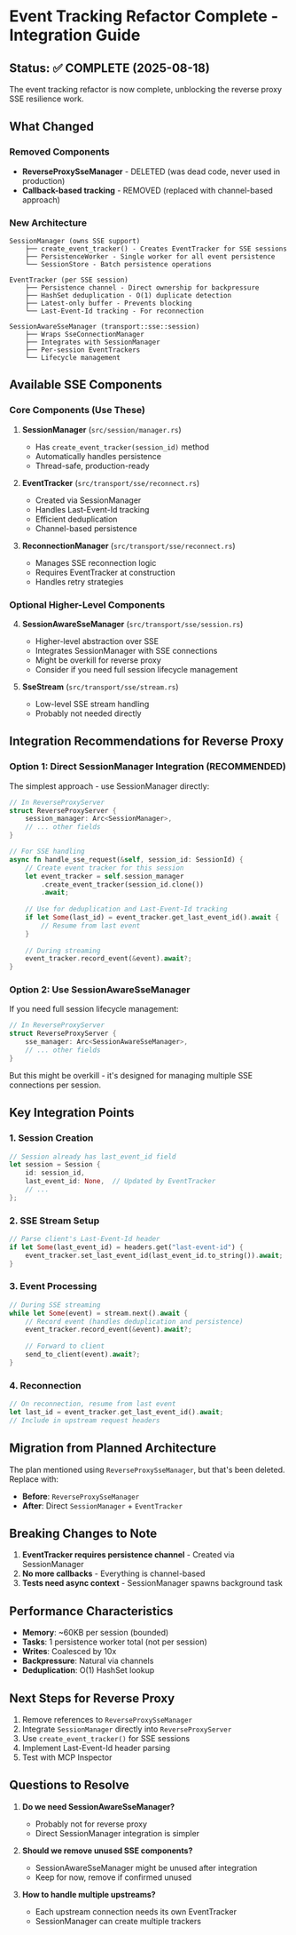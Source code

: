 # Event Tracking Refactor Complete - Integration Guide

## Status: ✅ COMPLETE (2025-08-18)

The event tracking refactor is now complete, unblocking the reverse proxy SSE resilience work.

## What Changed

### Removed Components
- **ReverseProxySseManager** - DELETED (was dead code, never used in production)
- **Callback-based tracking** - REMOVED (replaced with channel-based approach)

### New Architecture

```
SessionManager (owns SSE support)
    ├── create_event_tracker() - Creates EventTracker for SSE sessions
    ├── PersistenceWorker - Single worker for all event persistence
    └── SessionStore - Batch persistence operations

EventTracker (per SSE session)
    ├── Persistence channel - Direct ownership for backpressure
    ├── HashSet deduplication - O(1) duplicate detection
    ├── Latest-only buffer - Prevents blocking
    └── Last-Event-Id tracking - For reconnection

SessionAwareSseManager (transport::sse::session)
    ├── Wraps SseConnectionManager
    ├── Integrates with SessionManager
    ├── Per-session EventTrackers
    └── Lifecycle management
```

## Available SSE Components

### Core Components (Use These)

1. **SessionManager** (`src/session/manager.rs`)
   - Has `create_event_tracker(session_id)` method
   - Automatically handles persistence
   - Thread-safe, production-ready

2. **EventTracker** (`src/transport/sse/reconnect.rs`)
   - Created via SessionManager
   - Handles Last-Event-Id tracking
   - Efficient deduplication
   - Channel-based persistence

3. **ReconnectionManager** (`src/transport/sse/reconnect.rs`)
   - Manages SSE reconnection logic
   - Requires EventTracker at construction
   - Handles retry strategies

### Optional Higher-Level Components

4. **SessionAwareSseManager** (`src/transport/sse/session.rs`)
   - Higher-level abstraction over SSE
   - Integrates SessionManager with SSE connections
   - Might be overkill for reverse proxy
   - Consider if you need full session lifecycle management

5. **SseStream** (`src/transport/sse/stream.rs`)
   - Low-level SSE stream handling
   - Probably not needed directly

## Integration Recommendations for Reverse Proxy

### Option 1: Direct SessionManager Integration (RECOMMENDED)

The simplest approach - use SessionManager directly:

```rust
// In ReverseProxyServer
struct ReverseProxyServer {
    session_manager: Arc<SessionManager>,
    // ... other fields
}

// For SSE handling
async fn handle_sse_request(&self, session_id: SessionId) {
    // Create event tracker for this session
    let event_tracker = self.session_manager
        .create_event_tracker(session_id.clone())
        .await;
    
    // Use for deduplication and Last-Event-Id tracking
    if let Some(last_id) = event_tracker.get_last_event_id().await {
        // Resume from last event
    }
    
    // During streaming
    event_tracker.record_event(&event).await?;
}
```

### Option 2: Use SessionAwareSseManager

If you need full session lifecycle management:

```rust
// In ReverseProxyServer
struct ReverseProxyServer {
    sse_manager: Arc<SessionAwareSseManager>,
    // ... other fields
}
```

But this might be overkill - it's designed for managing multiple SSE connections per session.

## Key Integration Points

### 1. Session Creation
```rust
// Session already has last_event_id field
let session = Session {
    id: session_id,
    last_event_id: None,  // Updated by EventTracker
    // ...
};
```

### 2. SSE Stream Setup
```rust
// Parse client's Last-Event-Id header
if let Some(last_event_id) = headers.get("last-event-id") {
    event_tracker.set_last_event_id(last_event_id.to_string()).await;
}
```

### 3. Event Processing
```rust
// During SSE streaming
while let Some(event) = stream.next().await {
    // Record event (handles deduplication and persistence)
    event_tracker.record_event(&event).await?;
    
    // Forward to client
    send_to_client(event).await?;
}
```

### 4. Reconnection
```rust
// On reconnection, resume from last event
let last_id = event_tracker.get_last_event_id().await;
// Include in upstream request headers
```

## Migration from Planned Architecture

The plan mentioned using `ReverseProxySseManager`, but that's been deleted. Replace with:

- **Before**: `ReverseProxySseManager`
- **After**: Direct `SessionManager` + `EventTracker`

## Breaking Changes to Note

1. **EventTracker requires persistence channel** - Created via SessionManager
2. **No more callbacks** - Everything is channel-based
3. **Tests need async context** - SessionManager spawns background task

## Performance Characteristics

- **Memory**: ~60KB per session (bounded)
- **Tasks**: 1 persistence worker total (not per session)
- **Writes**: Coalesced by 10x
- **Backpressure**: Natural via channels
- **Deduplication**: O(1) HashSet lookup

## Next Steps for Reverse Proxy

1. Remove references to `ReverseProxySseManager`
2. Integrate `SessionManager` directly into `ReverseProxyServer`
3. Use `create_event_tracker()` for SSE sessions
4. Implement Last-Event-Id header parsing
5. Test with MCP Inspector

## Questions to Resolve

1. **Do we need SessionAwareSseManager?** 
   - Probably not for reverse proxy
   - Direct SessionManager integration is simpler
   
2. **Should we remove unused SSE components?**
   - SessionAwareSseManager might be unused after integration
   - Keep for now, remove if confirmed unused

3. **How to handle multiple upstreams?**
   - Each upstream connection needs its own EventTracker
   - SessionManager can create multiple trackers